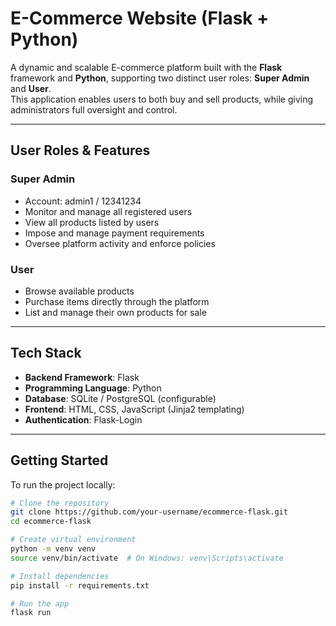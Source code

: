 # E-Commerce Website (Flask + Python)

A dynamic and scalable E-commerce platform built with the **Flask** framework and **Python**, supporting two distinct user roles: **Super Admin** and **User**.  
This application enables users to both buy and sell products, while giving administrators full oversight and control.

---

## User Roles & Features

### Super Admin
- Account: admin1 / 12341234
- Monitor and manage all registered users  
- View all products listed by users  
- Impose and manage payment requirements  
- Oversee platform activity and enforce policies  

### User
- Browse available products  
- Purchase items directly through the platform  
- List and manage their own products for sale  

---

## Tech Stack

- **Backend Framework**: Flask  
- **Programming Language**: Python  
- **Database**: SQLite / PostgreSQL (configurable)  
- **Frontend**: HTML, CSS, JavaScript (Jinja2 templating)  
- **Authentication**: Flask-Login  

---

## Getting Started

To run the project locally:

```bash
# Clone the repository
git clone https://github.com/your-username/ecommerce-flask.git
cd ecommerce-flask

# Create virtual environment
python -m venv venv
source venv/bin/activate  # On Windows: venv\Scripts\activate

# Install dependencies
pip install -r requirements.txt

# Run the app
flask run
